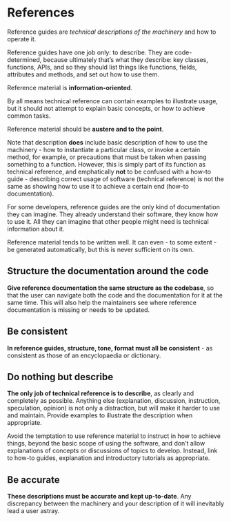 # References

Reference guides are _technical descriptions of the machinery_ and how to
operate it.

Reference guides have one job only: to describe. They are code-determined,
because ultimately that’s what they describe: key classes, functions, APIs, and
so they should list things like functions, fields, attributes and methods, and
set out how to use them.

Reference material is **information-oriented**.

By all means technical reference can contain examples to illustrate usage, but
it should not attempt to explain basic concepts, or how to achieve common tasks.

Reference material should be **austere and to the point**.

Note that description **does** include basic description of how to use the
machinery - how to instantiate a particular class, or invoke a certain method,
for example, or precautions that must be taken when passing something to a
function. However, this is simply part of its function as technical reference,
and emphatically **not** to be confused with a how-to guide - describing correct
usage of software (technical reference) is not the same as showing how to use it
to achieve a certain end (how-to documentation).

For some developers, reference guides are the only kind of documentation they
can imagine. They already understand their software, they know how to use it.
All they can imagine that other people might need is technical information about
it.

Reference material tends to be written well. It can even - to some extent - be
generated automatically, but this is never sufficient on its own.

## Structure the documentation around the code

**Give reference documentation the same structure as the codebase**, so that the
user can navigate both the code and the documentation for it at the same time.
This will also help the maintainers see where reference documentation is missing
or needs to be updated.

## Be consistent

**In reference guides, structure, tone, format must all be consistent** - as
consistent as those of an encyclopaedia or dictionary.

## Do nothing but describe

**The only job of technical reference is to describe**, as clearly and completely as
possible. Anything else (explanation, discussion, instruction, speculation,
opinion) is not only a distraction, but will make it harder to use and maintain.
Provide examples to illustrate the description when appropriate.

Avoid the temptation to use reference material to instruct in how to achieve
things, beyond the basic scope of using the software, and don’t allow
explanations of concepts or discussions of topics to develop. Instead, link to
how-to guides, explanation and introductory tutorials as appropriate.

## Be accurate

**These descriptions must be accurate and kept up-to-date**. Any discrepancy between
the machinery and your description of it will inevitably lead a user astray.
